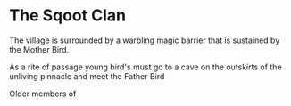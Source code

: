 # The Sqoot Clan

The village is surrounded by a warbling magic barrier that is sustained by the Mother Bird.

As a rite of passage young bird's must go to a cave on the outskirts of the unliving pinnacle and meet the Father Bird

Older members of